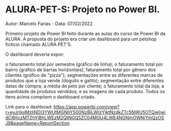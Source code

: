 # ALURA-PET-S: Projeto no Power BI.

Autor: Marcelo Farias  - Data: 07/02/2022

Primeiro projeto de Power BI feito durante as aulas do curso de Power BI da ALURA. A proposta do projeto era criar um dashboard para um petshop fictício chamado ALURA PET'S.

O dashboard deveria expor:

o faturamento total por semestre (gráfico de linha);
o faturamento total por bairro (gráfico de barras horizontais);
faturamento total por gênero dos clientes (gráfico de "pizza");
segmentações entre as diferentes marcas de produtos que a loja vende (doguito e gatito);
segmentação entre diferentes datas de compra;
a média de pets por cliente;
o faturamento total da loja;
a quantidade de produtos vendidos;
e as imagens de cada produto.
Todos os itens acima compõem o dashboard criado.

Link para o dashboad: https://app.powerbi.com/view?r=eyJrIjoiMzliNDI3YWUtMGNhYS00NzBiLWIzYjktNzdkZTc5NWU5OTQwIiwidCI6IjczMTZhYjBhLWEzM2QtNGQ5ZC04MGU4LWE4NGNmOWNjYmQzOSJ9&pageName=ReportSection
